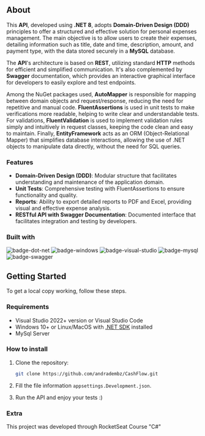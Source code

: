 ## About

This **API**, developed using **.NET 8**, adopts **Domain-Driven Design (DDD)** principles to offer a structured and effective solution for personal expenses management. The main objective is to allow users to create their expenses, detailing information such as title, date and time, description, amount, and payment type, with the data stored securely in a **MySQL** database.

The **API**'s architecture is based on **REST**, utilizing standard **HTTP** methods for efficient and simplified communication. It's also complemented by **Swagger** documentation, which provides an interactive graphical interface for developers to easily explore and test endpoints.

Among the NuGet packages used, **AutoMapper** is responsible for mapping between domain objects and request/response, reducing the need for repetitive and manual code. **FluentAssertions** is used in unit tests to make verifications more readable, helping to write clear and understandable tests. For validations, **FluentValidation** is used to implement validation rules simply and intuitively in request classes, keeping the code clean and easy to maintain. Finally, **EntityFramework** acts as an ORM (Object-Relational Mapper) that simplifies database interactions, allowing the use of .NET objects to manipulate data directly, without the need for SQL queries.

### Features

- **Domain-Driven Design (DDD)**: Modular structure that facilitates understanding and maintenance of the application domain.
- **Unit Tests**: Comprehensive testing with FluentAssertions to ensure functionality and quality.
- **Reports**: Ability to export detailed reports to PDF and Excel, providing visual and effective expense analysis.
- **RESTful API with Swagger Documentation**: Documented interface that facilitates integration and testing by developers.

### Built with

![badge-dot-net]
![badge-windows]
![badge-visual-studio]
![badge-mysql]
![badge-swagger]

## Getting Started

To get a local copy working, follow these steps.

### Requirements

* Visual Studio 2022+ version or Visual Studio Code
* Windows 10+ or Linux/MacOS with [.NET SDK][dot-net-sdk] installed
* MySql Server

### How to install

1. Clone the repository:
    ```sh
    git clone https://github.com/andradembz/CashFlow.git
    ```

2. Fill the file information `appsettings.Development.json`.
3. Run the API and enjoy your tests :)



<!-- Links -->
[dot-net-sdk]: https://dotnet.microsoft.com/en-us/download/dotnet/8.0

<!-- Badges -->
[badge-dot-net]: https://img.shields.io/badge/.NET-512BD4?logo=dotnet&logoColor=fff&style=for-the-badge
[badge-windows]: https://img.shields.io/badge/Windows-0078D4?logo=windows&logoColor=fff&style=for-the-badge
[badge-visual-studio]: https://img.shields.io/badge/Visual%20Studio-5C2D91?logo=visualstudio&logoColor=fff&style=for-the-badge
[badge-mysql]: https://img.shields.io/badge/MySQL-4479A1?logo=mysql&logoColor=fff&style=for-the-badge
[badge-swagger]: https://img.shields.io/badge/Swagger-85EA2D?logo=swagger&logoColor=000&style=for-the-badge

### Extra
This project was developed through RocketSeat Course "C#"
